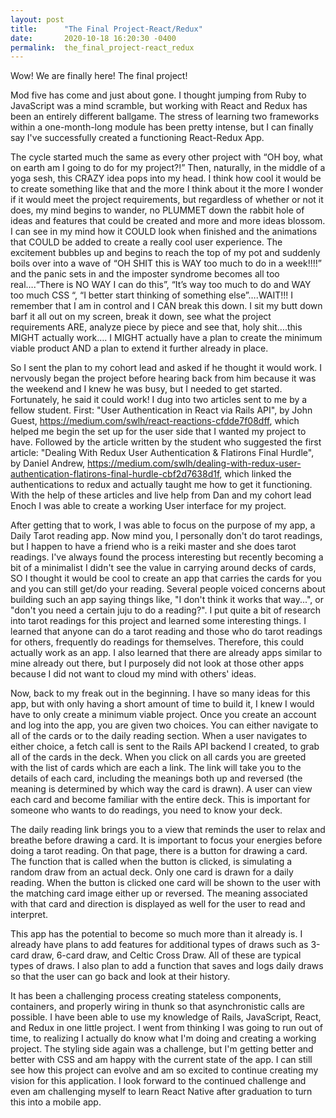 ```yaml
---
layout: post
title:      "The Final Project-React/Redux"
date:       2020-10-18 16:20:30 -0400
permalink:  the_final_project-react_redux
---
```



<!-- wp:paragraph -->
<p>Wow! We are finally here! The final project! </p>
<!-- /wp:paragraph -->

<!-- wp:paragraph -->
<p>Mod five has come and just about gone. I thought jumping from Ruby to JavaScript was a mind scramble, but working with React and Redux has been an entirely different ballgame. The stress of learning two frameworks within a one-month-long module has been pretty intense, but I can finally say I've successfully created a functioning React-Redux App. </p>
<!-- /wp:paragraph -->

<!-- wp:paragraph -->
<p> The cycle started much the same as every other project  with “OH boy, what on earth am I going to do for my project?!” Then, naturally, in the middle of a yoga sesh, this CRAZY idea pops into my head. I think how cool it would be to create something like that and the more I think about it the more I wonder if it would meet the project requirements, but regardless of whether or not it does, my mind begins to wander, no PLUMMET down the rabbit hole of ideas and features that could be created and more and more ideas blossom. I can see in my mind how it COULD look when finished and the animations that COULD be added to create a really cool user experience. The excitement bubbles up and begins to reach the top of my pot and suddenly boils over into a wave of “OH SHIT this is WAY too much to do in a week!!!!” and the panic sets in and the imposter syndrome becomes all too real….“There is NO WAY I can do this”, “It’s way too much to do and WAY too much CSS “, “I better start thinking of something else”….WAIT!!! I remember that I am in control and I CAN break this down. I sit my butt down barf it all out on my screen, break it down, see what the project requirements ARE, analyze piece by piece and see that, holy shit….this MIGHT actually work…. I MIGHT actually have a plan to create the minimum viable product AND a plan to extend it further already in place. </p>
<!-- /wp:paragraph -->

<!-- wp:paragraph -->
<p>So I sent the plan to my cohort lead and asked if he thought it would work. I nervously began the project before hearing back from him because it was the weekend and I knew he was busy, but I needed to get started. Fortunately, he said it could work! I dug into two articles sent to me by a fellow student. First: "User Authentication in React via Rails API", by John Guest, <a href="https://medium.com/swlh/react-reactions-cfdde7f08dff">https://medium.com/swlh/react-reactions-cfdde7f08dff</a>, which helped me begin the set up for the user side that I wanted my project to have. Followed by the article written by the student who suggested the first article: "Dealing With Redux User Authentication &amp; Flatirons Final Hurdle", by Daniel Andrew, <a href="https://medium.com/swlh/dealing-with-redux-user-authentication-flatirons-final-hurdle-cbf2d7638d1f">https://medium.com/swlh/dealing-with-redux-user-authentication-flatirons-final-hurdle-cbf2d7638d1f</a>, which linked the authentications to redux and actually taught me how to get it functioning. With the help of these articles and live help from Dan and my cohort lead Enoch I was able to create a working User interface for my project. </p>
<!-- /wp:paragraph -->

<!-- wp:paragraph -->
<p>After getting that to work, I was able to focus on the purpose of my app, a Daily Tarot reading app. Now mind you, I personally don't do tarot readings, but I happen to have a friend who is a reiki master and she does tarot readings. I've always found the process interesting but recently becoming a bit of a minimalist I didn't see the value in carrying around decks of cards, SO I thought it would be cool to create an app that carries the cards for you and you can still get/do your reading. Several people voiced concerns about building such an app saying things like, "I don't think it works that way...", or "don't you need a certain juju to do a reading?". I put quite a bit of research into tarot readings for this project and learned some interesting things. I learned that anyone can do a tarot reading and those who do tarot readings for others, frequently do readings for themselves. Therefore, this could actually work as an app. I also learned that there are already apps similar to mine already out there, but I purposely did not look at those other apps because I did not want to cloud my mind with others' ideas. </p>
<!-- /wp:paragraph -->

<!-- wp:paragraph -->
<p>Now, back to my freak out in the beginning. I have so many ideas for this app, but with only having a short amount of time to build it, I knew I would have to only create a minimum viable project. Once you create an account and log into the app, you are given two choices. You can either navigate to all of the cards or to the daily reading section. When a user navigates to either choice, a fetch call is sent to the Rails API backend I created, to grab all of the cards in the deck. When you click on all cards you are greeted with the list of cards which are each a link. The link will take you to the details of each card, including the meanings both up and reversed (the meaning is determined by which way the card is drawn). A user can view each card and become familiar with the entire deck. This is important for someone who wants to do readings, you need to know your deck. </p>
<!-- /wp:paragraph -->

<!-- wp:paragraph -->
<p>The daily reading link brings you to a view that reminds the user to relax and breathe before drawing a card. It is important to focus your energies before doing a tarot reading. On that page, there is a button for drawing a card. The function that is called when the button is clicked, is simulating a random draw from an actual deck. Only one card is drawn for a daily reading. When the button is clicked one card will be shown to the user with the matching card image either up or reversed. The meaning associated with that card and direction is displayed as well for the user to read and interpret.  </p>
<!-- /wp:paragraph -->

<!-- wp:paragraph -->
<p>This app has the potential to become so much more than it already is. I already have plans to add features for additional types of draws such as 3-card draw, 6-card draw, and Celtic Cross Draw. All of these are typical types of draws. I also plan to add a function that saves and logs daily draws so that the user can go back and look at their history. </p>
<!-- /wp:paragraph -->

<!-- wp:paragraph -->
<p>It has been a challenging process creating stateless components, containers, and properly wiring in thunk so that asynchronistic calls are possible. I have been able to use my knowledge of Rails, JavaScript, React, and Redux in one little project. I went from thinking I was going to run out of time, to realizing I actually do know what I'm doing and creating a working project. The styling side again was a challenge, but I'm getting better and better with CSS and am happy with the current state of the app. I can still see how this project can evolve and am so excited to continue creating my vision for this application. I look forward to the continued challenge and even am challenging myself to learn React Native after graduation to turn this into a mobile app. </p>
